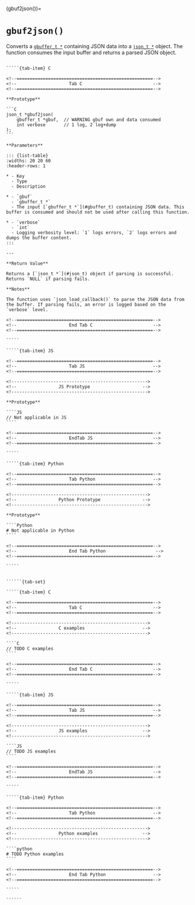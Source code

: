 <!-- ============================================================== -->
(gbuf2json())=
# `gbuf2json()`
<!-- ============================================================== -->

Converts a [`gbuffer_t *`](#gbuffer_t) containing JSON data into a [`json_t *`](#json_t) object. The function consumes the input buffer and returns a parsed JSON object.

<!------------------------------------------------------------>
<!--                    Prototypes                          -->
<!------------------------------------------------------------>

``````{tab-set}

`````{tab-item} C

<!--====================================================-->
<!--                    Tab C                           -->
<!--====================================================-->

**Prototype**

```C
json_t *gbuf2json(
    gbuffer_t *gbuf,  // WARNING gbuf own and data consumed
    int verbose       // 1 log, 2 log+dump
);
```

**Parameters**

::: {list-table}
:widths: 20 20 60
:header-rows: 1

* - Key
  - Type
  - Description

* - `gbuf`
  - `gbuffer_t *`
  - The input [`gbuffer_t *`](#gbuffer_t) containing JSON data. This buffer is consumed and should not be used after calling this function.

* - `verbose`
  - `int`
  - Logging verbosity level: `1` logs errors, `2` logs errors and dumps the buffer content.
:::

---

**Return Value**

Returns a [`json_t *`](#json_t) object if parsing is successful. Returns `NULL` if parsing fails.

**Notes**

The function uses `json_load_callback()` to parse the JSON data from the buffer. If parsing fails, an error is logged based on the `verbose` level.

<!--====================================================-->
<!--                    End Tab C                       -->
<!--====================================================-->

`````

`````{tab-item} JS

<!--====================================================-->
<!--                    Tab JS                          -->
<!--====================================================-->

<!---------------------------------------------------->
<!--                JS Prototype                    -->
<!---------------------------------------------------->

**Prototype**

````JS
// Not applicable in JS
````

<!--====================================================-->
<!--                    EndTab JS                       -->
<!--====================================================-->

`````

`````{tab-item} Python

<!--====================================================-->
<!--                    Tab Python                      -->
<!--====================================================-->

<!---------------------------------------------------->
<!--                Python Prototype                -->
<!---------------------------------------------------->

**Prototype**

````Python
# Not applicable in Python
````

<!--====================================================-->
<!--                    End Tab Python                   -->
<!--====================================================-->

`````

``````

<!------------------------------------------------------------>
<!--                    Examples                            -->
<!------------------------------------------------------------>

```````{dropdown} Examples

``````{tab-set}

`````{tab-item} C

<!--====================================================-->
<!--                    Tab C                           -->
<!--====================================================-->

<!---------------------------------------------------->
<!--                C examples                      -->
<!---------------------------------------------------->

````C
// TODO C examples
````

<!--====================================================-->
<!--                    End Tab C                       -->
<!--====================================================-->

`````

`````{tab-item} JS

<!--====================================================-->
<!--                    Tab JS                          -->
<!--====================================================-->

<!---------------------------------------------------->
<!--                JS examples                     -->
<!---------------------------------------------------->

````JS
// TODO JS examples
````

<!--====================================================-->
<!--                    EndTab JS                       -->
<!--====================================================-->

`````

`````{tab-item} Python

<!--====================================================-->
<!--                    Tab Python                      -->
<!--====================================================-->

<!---------------------------------------------------->
<!--                Python examples                 -->
<!---------------------------------------------------->

````python
# TODO Python examples
````

<!--====================================================-->
<!--                    End Tab Python                  -->
<!--====================================================-->

`````

``````

```````
